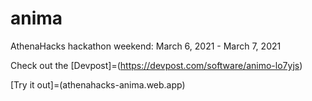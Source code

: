 # anima

AthenaHacks hackathon weekend: March 6, 2021 - March 7, 2021

Check out the [Devpost]=(https://devpost.com/software/animo-lo7yjs)

[Try it out]=(athenahacks-anima.web.app)
